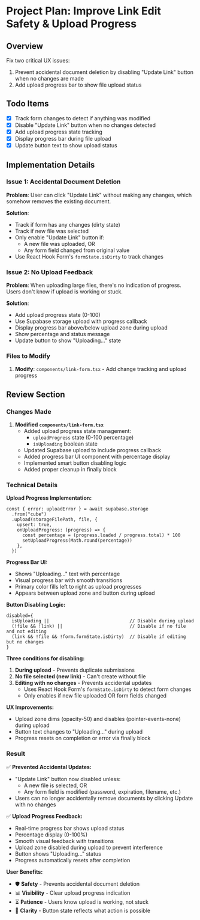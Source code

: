 # Project Plan: Improve Link Edit Safety & Upload Progress

## Overview

Fix two critical UX issues:

1. Prevent accidental document deletion by disabling "Update Link" button when no changes are made
2. Add upload progress bar to show file upload status

## Todo Items

- [x] Track form changes to detect if anything was modified
- [x] Disable "Update Link" button when no changes detected
- [x] Add upload progress state tracking
- [x] Display progress bar during file upload
- [x] Update button text to show upload status

## Implementation Details

### Issue 1: Accidental Document Deletion

**Problem**: User can click "Update Link" without making any changes, which somehow removes the existing document.

**Solution**:

- Track if form has any changes (dirty state)
- Track if new file was selected
- Only enable "Update Link" button if:
  - A new file was uploaded, OR
  - Any form field changed from original value
- Use React Hook Form's `formState.isDirty` to track changes

### Issue 2: No Upload Feedback

**Problem**: When uploading large files, there's no indication of progress. Users don't know if upload is working or stuck.

**Solution**:

- Add upload progress state (0-100)
- Use Supabase storage upload with progress callback
- Display progress bar above/below upload zone during upload
- Show percentage and status message
- Update button to show "Uploading..." state

### Files to Modify

1. **Modify**: `components/link-form.tsx` - Add change tracking and upload progress

## Review Section

### Changes Made

1. **Modified `components/link-form.tsx`**
   - Added upload progress state management:
     - `uploadProgress` state (0-100 percentage)
     - `isUploading` boolean state
   - Updated Supabase upload to include progress callback
   - Added progress bar UI component with percentage display
   - Implemented smart button disabling logic
   - Added proper cleanup in finally block

### Technical Details

**Upload Progress Implementation:**

```tsx
const { error: uploadError } = await supabase.storage
  .from("cube")
  .upload(storageFilePath, file, {
    upsert: true,
    onUploadProgress: (progress) => {
      const percentage = (progress.loaded / progress.total) * 100
      setUploadProgress(Math.round(percentage))
    },
  })
```

**Progress Bar UI:**

- Shows "Uploading..." text with percentage
- Visual progress bar with smooth transitions
- Primary color fills left to right as upload progresses
- Appears between upload zone and button during upload

**Button Disabling Logic:**

```tsx
disabled={
  isUploading ||                              // Disable during upload
  (!file && !link) ||                         // Disable if no file and not editing
  (link && !file && !form.formState.isDirty)  // Disable if editing but no changes
}
```

**Three conditions for disabling:**

1. **During upload** - Prevents duplicate submissions
2. **No file selected (new link)** - Can't create without file
3. **Editing with no changes** - Prevents accidental updates
   - Uses React Hook Form's `formState.isDirty` to detect form changes
   - Only enables if new file uploaded OR form fields changed

**UX Improvements:**

- Upload zone dims (opacity-50) and disables (pointer-events-none) during upload
- Button text changes to "Uploading..." during upload
- Progress resets on completion or error via finally block

### Result

✅ **Prevented Accidental Updates:**

- "Update Link" button now disabled unless:
  - A new file is selected, OR
  - Any form field is modified (password, expiration, filename, etc.)
- Users can no longer accidentally remove documents by clicking Update with no changes

✅ **Upload Progress Feedback:**

- Real-time progress bar shows upload status
- Percentage display (0-100%)
- Smooth visual feedback with transitions
- Upload zone disabled during upload to prevent interference
- Button shows "Uploading..." status
- Progress automatically resets after completion

**User Benefits:**

- 🛡️ **Safety** - Prevents accidental document deletion
- 📊 **Visibility** - Clear upload progress indication
- ⏳ **Patience** - Users know upload is working, not stuck
- 🎯 **Clarity** - Button state reflects what action is possible
